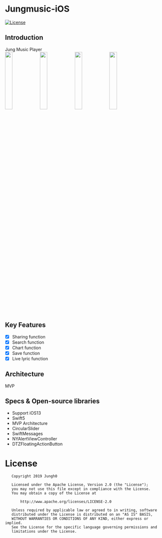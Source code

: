# Jungmusic-iOS
[![License](https://img.shields.io/badge/License-Apache%202.0-blue.svg)](https://opensource.org/licenses/Apache-2.0)
</br>

## Introduction
Jung Music Player</br>
<img src="https://user-images.githubusercontent.com/8678595/66380192-de735000-e9f1-11e9-8a12-d9006392c37c.PNG" width="22%">
<img src="https://user-images.githubusercontent.com/8678595/66380193-df0be680-e9f1-11e9-84ca-0a52a2e430d1.PNG" width="22%">
<img src="https://user-images.githubusercontent.com/8678595/66380195-df0be680-e9f1-11e9-915c-f5558d6d6230.PNG" width="22%">
<img src="https://user-images.githubusercontent.com/8678595/66380196-df0be680-e9f1-11e9-96e7-9fbb50123064.PNG" width="22%">

## Key Features
- [x] Sharing function
- [x] Search function
- [x] Chart function
- [x] Save function
- [x] Live lyric function

## Architecture
MVP

## Specs & Open-source libraries
- Support iOS13
- Swift5
- MVP Architecture
- CircularSlider
- SwiftMessages
- NYAlertViewController
- DTZFloatingActionButton

# License

```
   Copyright 2019 Jungh0

   Licensed under the Apache License, Version 2.0 (the "License");
   you may not use this file except in compliance with the License.
   You may obtain a copy of the License at

       http://www.apache.org/licenses/LICENSE-2.0

   Unless required by applicable law or agreed to in writing, software
   distributed under the License is distributed on an "AS IS" BASIS,
   WITHOUT WARRANTIES OR CONDITIONS OF ANY KIND, either express or implied.
   See the License for the specific language governing permissions and
   limitations under the License.
   ```
